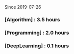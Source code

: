 Since 2019-07-26
### [Algorithm] : 3.5 hours

### [Programming] : 2.0 hours

### [DeepLearning] : 0.1 hours

